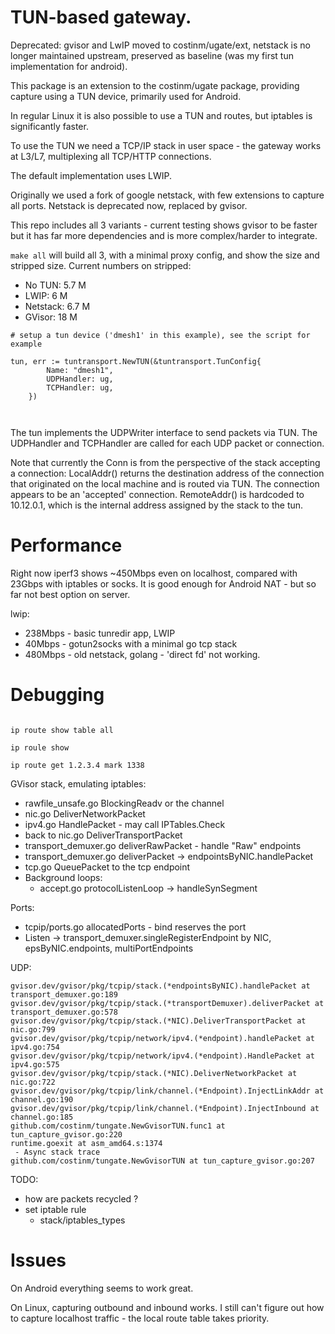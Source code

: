 # TUN-based gateway.

Deprecated: gvisor and LwIP moved to costinm/ugate/ext, netstack is 
no longer maintained upstream, preserved as baseline (was my first tun 
implementation for android).

This package is an extension to the costinm/ugate package, providing 
capture using a TUN device, primarily used for Android. 

In regular Linux it is also possible to use a TUN and routes, but 
iptables is significantly faster.

To use the TUN we need a TCP/IP stack in user space - the 
gateway works at L3/L7, multiplexing all TCP/HTTP connections. 

The default implementation uses LWIP. 

Originally we used a fork of google netstack, with few extensions to 
capture all ports. Netstack is deprecated now, replaced by gvisor. 

This repo includes all 3 variants - current testing shows 
gvisor to be faster but it has far more dependencies and is 
more complex/harder to integrate.

`make all` will build all 3, with a minimal proxy config, and 
show the size and stripped size. Current numbers on stripped:

- No TUN: 5.7 M
- LWIP: 6 M
- Netstack: 6.7 M
- GVisor: 18 M


``` 
# setup a tun device ('dmesh1' in this example), see the script for example

tun, err := tuntransport.NewTUN(&tuntransport.TunConfig{
		Name: "dmesh1",
		UDPHandler: ug,
		TCPHandler: ug,
	})

 	

```

The tun implements the UDPWriter interface to send packets via TUN.
The UDPHandler and TCPHandler are called for each UDP packet or connection. 

Note that currently the Conn is from the perspective of the stack accepting a connection:
LocalAddr() returns the destination address of the connection that originated on the 
local machine and is routed via TUN. The connection appears to be an 'accepted' connection.
RemoteAddr() is hardcoded to 10.12.0.1, which is the internal address assigned by the stack 
to the tun.

# Performance

Right now iperf3 shows ~450Mbps even on localhost, compared with 23Gbps with iptables or 
socks. It is good enough for Android NAT - but so far not best option on server. 

lwip: 
- 238Mbps - basic tunredir app, LWIP
- 40Mbps - gotun2socks with a minimal go tcp stack
- 480Mbps - old netstack, golang - 'direct fd' not working.

# Debugging 

```

ip route show table all

ip roule show

ip route get 1.2.3.4 mark 1338
```

GVisor stack, emulating iptables: 
- rawfile_unsafe.go BlockingReadv or the channel
- nic.go DeliverNetworkPacket
- ipv4.go HandlePacket - may call IPTables.Check
- back to nic.go DeliverTransportPacket
- transport_demuxer.go deliverRawPacket - handle "Raw" endpoints
- transport_demuxer.go deliverPacket -> endpointsByNIC.handlePacket
- tcp.go QueuePacket to the tcp endpoint
- Background loops:
    - accept.go protocolListenLoop -> handleSynSegment
    
Ports:
- tcpip/ports.go allocatedPorts - bind reserves the port
- Listen -> transport_demuxer.singleRegisterEndpoint by NIC, epsByNIC.endpoints, multiPortEndpoints


UDP:
```
gvisor.dev/gvisor/pkg/tcpip/stack.(*endpointsByNIC).handlePacket at transport_demuxer.go:189
gvisor.dev/gvisor/pkg/tcpip/stack.(*transportDemuxer).deliverPacket at transport_demuxer.go:578
gvisor.dev/gvisor/pkg/tcpip/stack.(*NIC).DeliverTransportPacket at nic.go:799
gvisor.dev/gvisor/pkg/tcpip/network/ipv4.(*endpoint).handlePacket at ipv4.go:754
gvisor.dev/gvisor/pkg/tcpip/network/ipv4.(*endpoint).HandlePacket at ipv4.go:575
gvisor.dev/gvisor/pkg/tcpip/stack.(*NIC).DeliverNetworkPacket at nic.go:722
gvisor.dev/gvisor/pkg/tcpip/link/channel.(*Endpoint).InjectLinkAddr at channel.go:190
gvisor.dev/gvisor/pkg/tcpip/link/channel.(*Endpoint).InjectInbound at channel.go:185
github.com/costinm/tungate.NewGvisorTUN.func1 at tun_capture_gvisor.go:220
runtime.goexit at asm_amd64.s:1374
 - Async stack trace
github.com/costinm/tungate.NewGvisorTUN at tun_capture_gvisor.go:207

```

TODO:
- how are packets recycled ?
- set iptable rule
  - stack/iptables_types

# Issues

On Android everything seems to work great.

On Linux, capturing outbound and inbound works. I still can't figure out how to capture
localhost traffic - the local route table takes priority.

